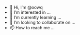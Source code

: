- 👋 Hi, I’m @oowq
- 👀 I’m interested in ...
- 🌱 I’m currently learning ...
- 💞️ I’m looking to collaborate on ...
- 📫 How to reach me ...

<!---
oowq/oowq is a ✨ special ✨ repository because its `README.md` (this file) appears on your GitHub profile.
You can click the Preview link to take a look at your changes.
--->
